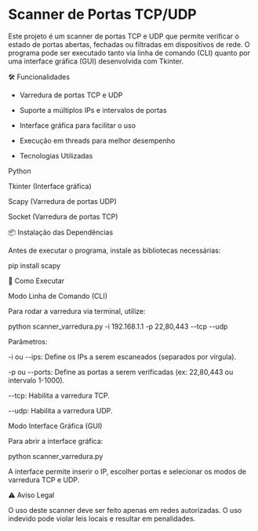 # Scanner de Portas TCP/UDP
Este projeto é um scanner de portas TCP e UDP que permite verificar o estado de portas abertas, fechadas ou filtradas em dispositivos de rede. O programa pode ser executado tanto via linha de comando (CLI) quanto por uma interface gráfica (GUI) desenvolvida com Tkinter.

🛠 Funcionalidades

- Varredura de portas TCP e UDP

- Suporte a múltiplos IPs e intervalos de portas

- Interface gráfica para facilitar o uso

- Execução em threads para melhor desempenho

- Tecnologias Utilizadas

Python

Tkinter (Interface gráfica)

Scapy (Varredura de portas UDP)

Socket (Varredura de portas TCP)

📦 Instalação das Dependências

Antes de executar o programa, instale as bibliotecas necessárias:

pip install scapy

🚀 Como Executar

Modo Linha de Comando (CLI)

Para rodar a varredura via terminal, utilize:

python scanner_varredura.py -i 192.168.1.1 -p 22,80,443 --tcp --udp

Parâmetros:

-i ou --ips: Define os IPs a serem escaneados (separados por vírgula).

-p ou --ports: Define as portas a serem verificadas (ex: 22,80,443 ou intervalo 1-1000).

--tcp: Habilita a varredura TCP.

--udp: Habilita a varredura UDP.

Modo Interface Gráfica (GUI)

Para abrir a interface gráfica:

python scanner_varredura.py

A interface permite inserir o IP, escolher portas e selecionar os modos de varredura TCP e UDP.

⚠ Aviso Legal

O uso deste scanner deve ser feito apenas em redes autorizadas. O uso indevido pode violar leis locais e resultar em penalidades.

